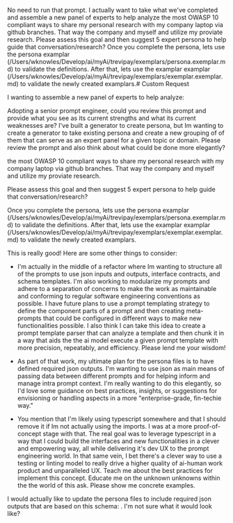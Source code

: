 


No need to run that prompt. I actually want to take what we've completed and assemble a new panel of experts to help analyze the most OWASP 10 compliant ways to share my personal research with my company laptop via github branches. That way the company and myself and utilize my proviate research. Please assess this goal and then suggest 5 expert persona to help guide that conversation/research? Once you complete the persona, lets use the persona examplar (/Users/wknowles/Develop/ai/myAi/trevipay/exemplars/persona.exemplar.md) to validate the definitions. After that, lets use the examplar examplar (/Users/wknowles/Develop/ai/myAi/trevipay/exemplars/exemplar.exemplar.md) to validate the newly created examplars.# Custom Request

I wanting to assemble a new panel of experts to help analyze:

Adopting a senior prompt engineer, could you review this prompt and provide what you see as its current strengths and what its current weaknesses are? I've built a generator to create persona, but Im wanting to create a generator to take existing persona and create a new grouping of of them that can serve as an expert panel for a given topic or domain. Please review the prompt and also think about what could be done more elegantly?

the most OWASP 10 compliant ways to share my personal research with my company laptop via github branches. That way the company and myself and utilize my proviate research. 

Please assess this goal and then suggest 5 expert persona to help guide that conversation/research? 

Once you complete the persona, lets use the persona examplar (/Users/wknowles/Develop/ai/myAi/trevipay/exemplars/persona.exemplar.md) to validate the definitions. After that, lets use the examplar examplar (/Users/wknowles/Develop/ai/myAi/trevipay/exemplars/exemplar.exemplar.md) to validate the newly created examplars.

This is really good! Here are some other things to consider:

- I'm actually in the middle of a refactor where Im wanting to structure all of the prompts to use json inputs and outputs, interface contracts, and schema templates. I'm also working to modularize my prompts and adhere to a separation of concerns to make the work as maintainable and conforming to regular software engineering conventions as possible. I have future plans to use a prompt templating strategy to define the component parts of a prompt and then creating meta-prompts that could be configured in different ways to make new functionalities possible. I also think I can take this idea to create a prompt template parser that can analyze a template and then chunk it in a way that aids the the ai model execute a given prompt template with more precision, repeatably, and efficiency. Please lend me your wisdom!

- As part of that work, my ultimate plan for the persona files is to have defined required json outputs. I'm wanting to use json as main means of passing data between different prompts and for helping inform and manage intra prompt context. I'm really wanting to do this elegantly, so I'd love some guidance on best practices, insights, or suggestions for envisioning or handling aspects in a more "enterprise-grade, fin-techie way."

- You mention that I'm likely using typescript somewhere and that I should remove it if Im not actually using the imports. I was at a more proof-of-concept stage with that. The real goal was to leverage typescript in a way that I could build the interfaces and new functionalities in a clever and empowering way, all while delivering it's dev UX to the prompt engineering world. In that same vein, I bet there's a clever way to use a testing or linting model to really drive a higher quality of ai-human work product and unparalleled UX. Teach me about the best practices for implement this concept. Educate me on the unknown unknowns within the the world of this ask. Please show me concrete examples.

I would actually like to update the persona files to include required json outputs that are based on this schema: . I'm not sure what it would look like?
